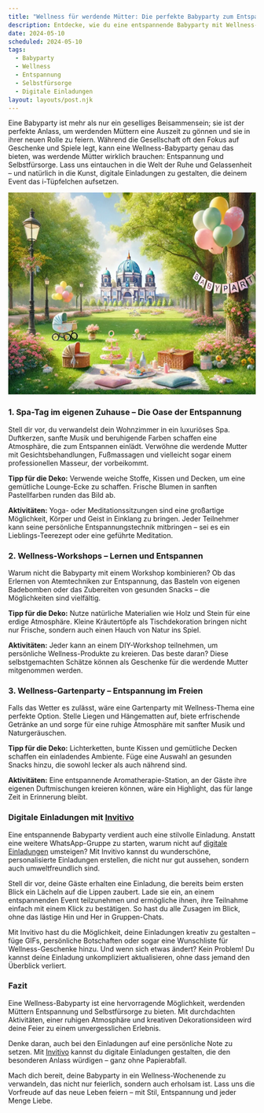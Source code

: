 ```yaml
---
title: "Wellness für werdende Mütter: Die perfekte Babyparty zum Entspannen"
description: Entdecke, wie du eine entspannende Babyparty mit Wellness-Elementen gestalten kannst, inklusive Tipps für digitale Einladungen, die den besonderen Anlass unterstreichen.
date: 2024-05-10
scheduled: 2024-05-10
tags:
  - Babyparty
  - Wellness
  - Entspannung
  - Selbstfürsorge
  - Digitale Einladungen
layout: layouts/post.njk
---
```


Eine Babyparty ist mehr als nur ein geselliges Beisammensein; sie ist der perfekte Anlass, um werdenden Müttern eine Auszeit zu gönnen und sie in ihrer neuen Rolle zu feiern. Während die Gesellschaft oft den Fokus auf Geschenke und Spiele legt, kann eine Wellness-Babyparty genau das bieten, was werdende Mütter wirklich brauchen: Entspannung und Selbstfürsorge. Lass uns eintauchen in die Welt der Ruhe und Gelassenheit – und natürlich in die Kunst, digitale Einladungen zu gestalten, die deinem Event das i-Tüpfelchen aufsetzen.

![Wellness-Babyparty](/img/picnic-park.webp)

### 1. **Spa-Tag im eigenen Zuhause – Die Oase der Entspannung**

Stell dir vor, du verwandelst dein Wohnzimmer in ein luxuriöses Spa. Duftkerzen, sanfte Musik und beruhigende Farben schaffen eine Atmosphäre, die zum Entspannen einlädt. Verwöhne die werdende Mutter mit Gesichtsbehandlungen, Fußmassagen und vielleicht sogar einem professionellen Masseur, der vorbeikommt.

**Tipp für die Deko:** Verwende weiche Stoffe, Kissen und Decken, um eine gemütliche Lounge-Ecke zu schaffen. Frische Blumen in sanften Pastellfarben runden das Bild ab.

**Aktivitäten:** Yoga- oder Meditationssitzungen sind eine großartige Möglichkeit, Körper und Geist in Einklang zu bringen. Jeder Teilnehmer kann seine persönliche Entspannungstechnik mitbringen – sei es ein Lieblings-Teerezept oder eine geführte Meditation.

### 2. **Wellness-Workshops – Lernen und Entspannen**

Warum nicht die Babyparty mit einem Workshop kombinieren? Ob das Erlernen von Atemtechniken zur Entspannung, das Basteln von eigenen Badebomben oder das Zubereiten von gesunden Snacks – die Möglichkeiten sind vielfältig.

**Tipp für die Deko:** Nutze natürliche Materialien wie Holz und Stein für eine erdige Atmosphäre. Kleine Kräutertöpfe als Tischdekoration bringen nicht nur Frische, sondern auch einen Hauch von Natur ins Spiel.

**Aktivitäten:** Jeder kann an einem DIY-Workshop teilnehmen, um persönliche Wellness-Produkte zu kreieren. Das beste daran? Diese selbstgemachten Schätze können als Geschenke für die werdende Mutter mitgenommen werden.

### 3. **Wellness-Gartenparty – Entspannung im Freien**

Falls das Wetter es zulässt, wäre eine Gartenparty mit Wellness-Thema eine perfekte Option. Stelle Liegen und Hängematten auf, biete erfrischende Getränke an und sorge für eine ruhige Atmosphäre mit sanfter Musik und Naturgeräuschen.

**Tipp für die Deko:** Lichterketten, bunte Kissen und gemütliche Decken schaffen ein einladendes Ambiente. Füge eine Auswahl an gesunden Snacks hinzu, die sowohl lecker als auch nährend sind.

**Aktivitäten:** Eine entspannende Aromatherapie-Station, an der Gäste ihre eigenen Duftmischungen kreieren können, wäre ein Highlight, das für lange Zeit in Erinnerung bleibt.

### **Digitale Einladungen mit [Invitivo](https://invitivo.com/create)**

Eine entspannende Babyparty verdient auch eine stilvolle Einladung. Anstatt eine weitere WhatsApp-Gruppe zu starten, warum nicht auf [digitale Einladungen](https://invitivo.com/) umsteigen? Mit Invitivo kannst du wunderschöne, personalisierte Einladungen erstellen, die nicht nur gut aussehen, sondern auch umweltfreundlich sind.

Stell dir vor, deine Gäste erhalten eine Einladung, die bereits beim ersten Blick ein Lächeln auf die Lippen zaubert. Lade sie ein, an einem entspannenden Event teilzunehmen und ermögliche ihnen, ihre Teilnahme einfach mit einem Klick zu bestätigen. So hast du alle Zusagen im Blick, ohne das lästige Hin und Her in Gruppen-Chats.

Mit Invitivo hast du die Möglichkeit, deine Einladungen kreativ zu gestalten – füge GIFs, persönliche Botschaften oder sogar eine Wunschliste für Wellness-Geschenke hinzu. Und wenn sich etwas ändert? Kein Problem! Du kannst deine Einladung unkompliziert aktualisieren, ohne dass jemand den Überblick verliert.

### **Fazit**

Eine Wellness-Babyparty ist eine hervorragende Möglichkeit, werdenden Müttern Entspannung und Selbstfürsorge zu bieten. Mit durchdachten Aktivitäten, einer ruhigen Atmosphäre und kreativen Dekorationsideen wird deine Feier zu einem unvergesslichen Erlebnis.

Denke daran, auch bei den Einladungen auf eine persönliche Note zu setzen. Mit [Invitivo](https://invitivo.com/) kannst du digitale Einladungen gestalten, die den besonderen Anlass würdigen – ganz ohne Papierabfall.

Mach dich bereit, deine Babyparty in ein Wellness-Wochenende zu verwandeln, das nicht nur feierlich, sondern auch erholsam ist. Lass uns die Vorfreude auf das neue Leben feiern – mit Stil, Entspannung und jeder Menge Liebe.
